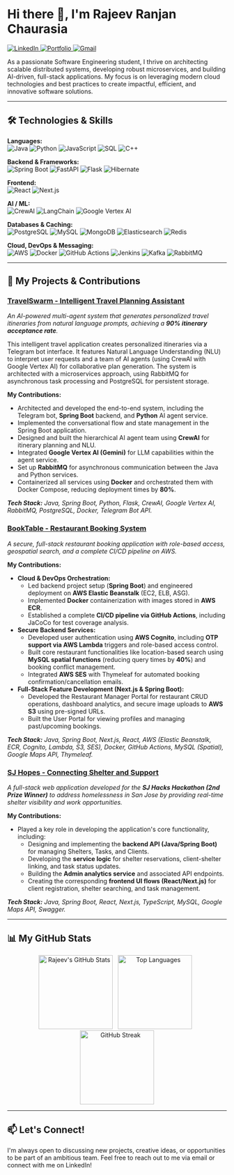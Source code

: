 # Hi there 👋, I'm Rajeev Ranjan Chaurasia

<p align="left">
  <a href="https://www.linkedin.com/in/rajeev-ranjan-chaurasia/" target="_blank">
    <img src="https://img.shields.io/badge/LinkedIn-0077B5?style=for-the-badge&logo=linkedin&logoColor=white" alt="LinkedIn"/>
  </a>
  <a href="https://rajeev-chaurasia.vercel.app/" target="_blank">
    <img src="https://img.shields.io/badge/Portfolio-3423A6?style=for-the-badge&logo=vercel&logoColor=white" alt="Portfolio"/>
  </a>
  <a href="mailto:rajeevchaurasia.dev@gmail.com">
    <img src="https://img.shields.io/badge/Gmail-D14836?style=for-the-badge&logo=gmail&logoColor=white" alt="Gmail"/>
  </a>
</p>

As a passionate Software Engineering student, I thrive on architecting scalable distributed systems, developing robust microservices, and building AI-driven, full-stack applications. My focus is on leveraging modern cloud technologies and best practices to create impactful, efficient, and innovative software solutions.

---

## 🛠️ Technologies & Skills

<p align="left">
  <strong>Languages:</strong><br>
  <img src="https://img.shields.io/badge/Java-ED8B00?style=for-the-badge&logo=openjdk&logoColor=white" alt="Java"/>
  <img src="https://img.shields.io/badge/Python-3776AB?style=for-the-badge&logo=python&logoColor=white" alt="Python"/>
  <img src="https://img.shields.io/badge/JavaScript-F7DF1E?style=for-the-badge&logo=javascript&logoColor=black" alt="JavaScript"/>
  <img src="https://img.shields.io/badge/SQL-4479A1?style=for-the-badge&logo=postgresql&logoColor=white" alt="SQL"/>
  <img src="https://img.shields.io/badge/C++-00599C?style=for-the-badge&logo=cplusplus&logoColor=white" alt="C++"/>
</p>
<p align="left">
  <strong>Backend & Frameworks:</strong><br>
  <img src="https://img.shields.io/badge/Spring_Boot-6DB33F?style=for-the-badge&logo=spring-boot&logoColor=white" alt="Spring Boot"/>
  <img src="https://img.shields.io/badge/FastAPI-009688?style=for-the-badge&logo=fastapi&logoColor=white" alt="FastAPI"/>
  <img src="https://img.shields.io/badge/Flask-000000?style=for-the-badge&logo=flask&logoColor=white" alt="Flask"/>
  <img src="https://img.shields.io/badge/Hibernate-59666C?style=for-the-badge&logo=hibernate&logoColor=white" alt="Hibernate"/>
</p>
<p align="left">
  <strong>Frontend:</strong><br>
  <img src="https://img.shields.io/badge/React-61DAFB?style=for-the-badge&logo=react&logoColor=black" alt="React"/>
  <img src="https://img.shields.io/badge/Next.js-000000?style=for-the-badge&logo=nextdotjs&logoColor=white" alt="Next.js"/>
</p>
<p align="left">
  <strong>AI / ML:</strong><br>
  <img src="https://img.shields.io/badge/CrewAI-1A73E8?style=for-the-badge&logo=google&logoColor=white" alt="CrewAI"/>
  <img src="https://img.shields.io/badge/LangChain-FFFFFF?style=for-the-badge&logo=langchain&logoColor=black" alt="LangChain"/>
  <img src="https://img.shields.io/badge/Google_Vertex_AI-4285F4?style=for-the-badge&logo=googlecloud&logoColor=white" alt="Google Vertex AI"/>
</p>
<p align="left">
  <strong>Databases & Caching:</strong><br>
  <img src="https://img.shields.io/badge/PostgreSQL-4169E1?style=for-the-badge&logo=postgresql&logoColor=white" alt="PostgreSQL"/>
  <img src="https://img.shields.io/badge/MySQL-4479A1?style=for-the-badge&logo=mysql&logoColor=white" alt="MySQL"/>
  <img src="https://img.shields.io/badge/MongoDB-47A248?style=for-the-badge&logo=mongodb&logoColor=white" alt="MongoDB"/>
  <img src="https://img.shields.io/badge/Elasticsearch-005571?style=for-the-badge&logo=elasticsearch&logoColor=white" alt="Elasticsearch"/>
  <img src="https://img.shields.io/badge/Redis-DC382D?style=for-the-badge&logo=redis&logoColor=white" alt="Redis"/>
</p>
<p align="left">
  <strong>Cloud, DevOps & Messaging:</strong><br>
  <img src="https://img.shields.io/badge/AWS-232F3E?style=for-the-badge&logo=amazon-aws&logoColor=white" alt="AWS"/>
  <img src="https://img.shields.io/badge/Docker-2496ED?style=for-the-badge&logo=docker&logoColor=white" alt="Docker"/>
  <img src="https://img.shields.io/badge/GitHub_Actions-2088FF?style=for-the-badge&logo=github-actions&logoColor=white" alt="GitHub Actions"/>
  <img src="https://img.shields.io/badge/Jenkins-D24939?style=for-the-badge&logo=jenkins&logoColor=white" alt="Jenkins"/>
  <img src="https://img.shields.io/badge/Kafka-231F20?style=for-the-badge&logo=apache-kafka&logoColor=white" alt="Kafka"/>
  <img src="https://img.shields.io/badge/RabbitMQ-FF6600?style=for-the-badge&logo=rabbitmq&logoColor=white" alt="RabbitMQ"/>
</p>

---

## 🚀 My Projects & Contributions

### [TravelSwarm - Intelligent Travel Planning Assistant](https://github.com/rajeev-chaurasia/travel-swarm-app)
*An AI-powered multi-agent system that generates personalized travel itineraries from natural language prompts, achieving a **90% itinerary acceptance rate**.*

This intelligent travel application creates personalized itineraries via a Telegram bot interface. It features Natural Language Understanding (NLU) to interpret user requests and a team of AI agents (using CrewAI with Google Vertex AI) for collaborative plan generation. The system is architected with a microservices approach, using RabbitMQ for asynchronous task processing and PostgreSQL for persistent storage.

**My Contributions:**
- Architected and developed the end-to-end system, including the Telegram bot, **Spring Boot** backend, and **Python** AI agent service.
- Implemented the conversational flow and state management in the Spring Boot application.
- Designed and built the hierarchical AI agent team using **CrewAI** for itinerary planning and NLU.
- Integrated **Google Vertex AI (Gemini)** for LLM capabilities within the agent service.
- Set up **RabbitMQ** for asynchronous communication between the Java and Python services.
- Containerized all services using **Docker** and orchestrated them with Docker Compose, reducing deployment times by **80%**.

*__Tech Stack:__ Java, Spring Boot, Python, Flask, CrewAI, Google Vertex AI, RabbitMQ, PostgreSQL, Docker, Telegram Bot API.*

### [BookTable - Restaurant Booking System](https://github.com/gopinathsjsu/team-project-20201-synergy)
*A secure, full-stack restaurant booking application with role-based access, geospatial search, and a complete CI/CD pipeline on AWS.*

**My Contributions:**
- **Cloud & DevOps Orchestration:**
  - Led backend project setup (**Spring Boot**) and engineered deployment on **AWS Elastic Beanstalk** (EC2, ELB, ASG).
  - Implemented **Docker** containerization with images stored in **AWS ECR**.
  - Established a complete **CI/CD pipeline via GitHub Actions**, including JaCoCo for test coverage analysis.
- **Secure Backend Services:**
  - Developed user authentication using **AWS Cognito**, including **OTP support via AWS Lambda** triggers and role-based access control.
  - Built core restaurant functionalities like location-based search using **MySQL spatial functions** (reducing query times by **40%**) and booking conflict management.
  - Integrated **AWS SES** with Thymeleaf for automated booking confirmation/cancellation emails.
- **Full-Stack Feature Development (Next.js & Spring Boot):**
  - Developed the Restaurant Manager Portal for restaurant CRUD operations, dashboard analytics, and secure image uploads to **AWS S3** using pre-signed URLs.
  - Built the User Portal for viewing profiles and managing past/upcoming bookings.

*__Tech Stack:__ Java, Spring Boot, Next.js, React, AWS (Elastic Beanstalk, ECR, Cognito, Lambda, S3, SES), Docker, GitHub Actions, MySQL (Spatial), Google Maps API, Thymeleaf.*

### [SJ Hopes - Connecting Shelter and Support](https://github.com/rajeev-chaurasia/sj-hopes)
*A full-stack web application developed for the **SJ Hacks Hackathon (2nd Prize Winner)** to address homelessness in San Jose by providing real-time shelter visibility and work opportunities.*

**My Contributions:**
- Played a key role in developing the application's core functionality, including:
  - Designing and implementing the **backend API (Java/Spring Boot)** for managing Shelters, Tasks, and Clients.
  - Developing the **service logic** for shelter reservations, client-shelter linking, and task status updates.
  - Building the **Admin analytics service** and associated API endpoints.
  - Creating the corresponding **frontend UI flows (React/Next.js)** for client registration, shelter searching, and task management.

*__Tech Stack:__ Java, Spring Boot, React, Next.js, TypeScript, MySQL, Google Maps API, Swagger.*

---

## 📊 My GitHub Stats

<p align="center">
  <img src="https://github-readme-stats.vercel.app/api?username=rajeev-chaurasia&show_icons=true&theme=radical" alt="Rajeev's GitHub Stats" height="170"/>&nbsp;&nbsp;
  <img src="https://github-readme-stats.vercel.app/api/top-langs/?username=rajeev-chaurasia&layout=compact&theme=radical" alt="Top Languages" height="170"/>&nbsp;&nbsp;
  <a href="https://git.io/streak-stats">
    <img src="https://github-readme-streak-stats.herokuapp.com/?user=rajeev-chaurasia&theme=tokyonight&date_format=M%20j%5B%2C%20Y%5D" alt="GitHub Streak" height="170"/>
  </a>
</p>

---

## 📫 Let's Connect!

I'm always open to discussing new projects, creative ideas, or opportunities to be part of an ambitious team. Feel free to reach out to me via email or connect with me on LinkedIn!
